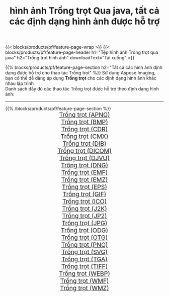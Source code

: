 ﻿---
title: hình ảnh Trồng trọt Qua java, tất cả các định dạng hình ảnh được hỗ trợ 
weight: 3920
url: /vi/java/crop 
lang: vi
langdirlevel: 2
locales: zh-hans,ja,it,ru,de,es,fr,nl,id,lt,pl,pt,vi,tr,ko,zh-hant,ar,hi,th,sv,cs,uk,he
description: Sử dụng Aspose.Imaging, bạn có thể dễ dàng Trồng trọt hình ảnh qua java
---

{{< blocks/products/pf/feature-page-wrap >}}
{{< blocks/products/pf/feature-page-header h1="Tệp hình ảnh Trồng trọt qua java" h2="Trồng trọt hình ảnh" downloadText="Tải xuống" >}}


{{% blocks/products/pf/feature-page-section  h2="Tất cả các hình ảnh định dạng được hỗ trợ cho thao tác Trồng trọt" %}}
Sử dụng Aspose.Imaging, bạn có thể dễ dàng áp dụng **Trồng trọt** cho các định dạng hình ảnh khác nhau lập trình
<br/>
Danh sách đầy đủ các thao tác Trồng trọt được hỗ trợ theo định dạng hình ảnh:
<hr/>
{{% /blocks/products/pf/feature-page-section %}}
<div class="container-fluid productfamilypage bg-gray">
    <div class="convertypes bg-gray agp-content section">
        <div class="container">
		<div class="row other-converters" style="gap: 10px;font-size: 19px;text-align:center;">
		    <div class='col-md-2 other-converter remove-lp remove-rp'><a href="/imaging/vi/java/crop/apng" style="padding:15px;">Trồng trọt (APNG)</a></div><div class='col-md-2 other-converter remove-lp remove-rp'><a href="/imaging/vi/java/crop/bmp" style="padding:15px;">Trồng trọt (BMP)</a></div><div class='col-md-2 other-converter remove-lp remove-rp'><a href="/imaging/vi/java/crop/cdr" style="padding:15px;">Trồng trọt (CDR)</a></div><div class='col-md-2 other-converter remove-lp remove-rp'><a href="/imaging/vi/java/crop/cmx" style="padding:15px;">Trồng trọt (CMX)</a></div><div class='col-md-2 other-converter remove-lp remove-rp'><a href="/imaging/vi/java/crop/dib" style="padding:15px;">Trồng trọt (DIB)</a></div><div class='col-md-2 other-converter remove-lp remove-rp'><a href="/imaging/vi/java/crop/dicom" style="padding:15px;">Trồng trọt (DICOM)</a></div><div class='col-md-2 other-converter remove-lp remove-rp'><a href="/imaging/vi/java/crop/djvu" style="padding:15px;">Trồng trọt (DJVU)</a></div><div class='col-md-2 other-converter remove-lp remove-rp'><a href="/imaging/vi/java/crop/dng" style="padding:15px;">Trồng trọt (DNG)</a></div><div class='col-md-2 other-converter remove-lp remove-rp'><a href="/imaging/vi/java/crop/emf" style="padding:15px;">Trồng trọt (EMF)</a></div><div class='col-md-2 other-converter remove-lp remove-rp'><a href="/imaging/vi/java/crop/emz" style="padding:15px;">Trồng trọt (EMZ)</a></div><div class='col-md-2 other-converter remove-lp remove-rp'><a href="/imaging/vi/java/crop/eps" style="padding:15px;">Trồng trọt (EPS)</a></div><div class='col-md-2 other-converter remove-lp remove-rp'><a href="/imaging/vi/java/crop/gif" style="padding:15px;">Trồng trọt (GIF)</a></div><div class='col-md-2 other-converter remove-lp remove-rp'><a href="/imaging/vi/java/crop/ico" style="padding:15px;">Trồng trọt (ICO)</a></div><div class='col-md-2 other-converter remove-lp remove-rp'><a href="/imaging/vi/java/crop/j2k" style="padding:15px;">Trồng trọt (J2K)</a></div><div class='col-md-2 other-converter remove-lp remove-rp'><a href="/imaging/vi/java/crop/jp2" style="padding:15px;">Trồng trọt (JP2)</a></div><div class='col-md-2 other-converter remove-lp remove-rp'><a href="/imaging/vi/java/crop/jpg" style="padding:15px;">Trồng trọt (JPG)</a></div><div class='col-md-2 other-converter remove-lp remove-rp'><a href="/imaging/vi/java/crop/odg" style="padding:15px;">Trồng trọt (ODG)</a></div><div class='col-md-2 other-converter remove-lp remove-rp'><a href="/imaging/vi/java/crop/otg" style="padding:15px;">Trồng trọt (OTG)</a></div><div class='col-md-2 other-converter remove-lp remove-rp'><a href="/imaging/vi/java/crop/png" style="padding:15px;">Trồng trọt (PNG)</a></div><div class='col-md-2 other-converter remove-lp remove-rp'><a href="/imaging/vi/java/crop/svg" style="padding:15px;">Trồng trọt (SVG)</a></div><div class='col-md-2 other-converter remove-lp remove-rp'><a href="/imaging/vi/java/crop/tga" style="padding:15px;">Trồng trọt (TGA)</a></div><div class='col-md-2 other-converter remove-lp remove-rp'><a href="/imaging/vi/java/crop/tiff" style="padding:15px;">Trồng trọt (TIFF)</a></div><div class='col-md-2 other-converter remove-lp remove-rp'><a href="/imaging/vi/java/crop/webp" style="padding:15px;">Trồng trọt (WEBP)</a></div><div class='col-md-2 other-converter remove-lp remove-rp'><a href="/imaging/vi/java/crop/wmf" style="padding:15px;">Trồng trọt (WMF)</a></div><div class='col-md-2 other-converter remove-lp remove-rp'><a href="/imaging/vi/java/crop/wmz" style="padding:15px;">Trồng trọt (WMZ)</a></div>
                </div>
        </div>
    </div>
</div>
<br/>
